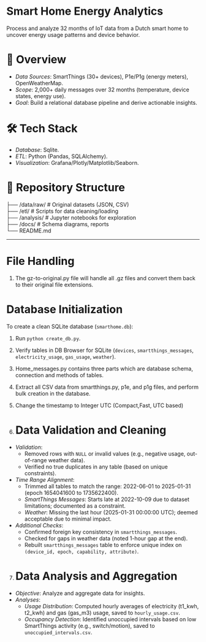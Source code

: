 # Smart Home Energy Analytics  

Process and analyze 32 months of IoT data from a Dutch smart home to uncover energy usage patterns and device behavior.  

# 📌 Overview  
- *Data Sources*: SmartThings (30+ devices), P1e/P1g (energy meters), OpenWeatherMap.  
- *Scope*: 2,000+ daily messages over 32 months (temperature, device states, energy use).  
- *Goal*: Build a relational database pipeline and derive actionable insights.  

# 🛠️ Tech Stack  
- *Database*: Sqlite.  
- *ETL*: Python (Pandas, SQLAlchemy).  
- *Visualization*: Grafana/Plotly/Matplotlib/Seaborn.  

# 📂 Repository Structure  
├── /data/raw/           # Original datasets (JSON, CSV)  
├── /etl/                # Scripts for data cleaning/loading  
├── /analysis/           # Jupyter notebooks for exploration  
├── /docs/               # Schema diagrams, reports  
└── README.md  


--------------------------------------------------------------------------------------------------------------------------------------------

# File Handling
1. The gz-to-original.py file will handle all .gz files and convert them back to their original file extensions. 

# Database Initialization
To create a clean SQLite database (`smarthome.db`):
1. Run `python create_db.py`.
2. Verify tables in DB Browser for SQLite (`devices`, `smartthings_messages`, `electricity_usage`, `gas_usage`, `weather`).
3. Home_messages.py contains three parts which are database schema, connection and methods of tables.
4. Extract all CSV data from smartthings.py, p1e, and p1g files, and perform bulk creation in the database.
5. Change the timestamp to Integer UTC (Compact,Fast, UTC based)

6. # Data Validation and Cleaning
- *Validation*:
  - Removed rows with `NULL` or invalid values (e.g., negative usage, out-of-range weather data).
  - Verified no true duplicates in any table (based on unique constraints).
- *Time Range Alignment*:
  - Trimmed all tables to match the range: 2022-06-01 to 2025-01-31 (epoch 1654041600 to 1735622400).
  - *SmartThings Messages*: Starts late at 2022-10-09 due to dataset limitations; documented as a constraint.
  - *Weather*: Missing the last hour (2025-01-31 00:00:00 UTC); deemed acceptable due to minimal impact.
- *Additional Checks*:
  - Confirmed foreign key consistency in `smartthings_messages`.
  - Checked for gaps in weather data (noted 1-hour gap at the end).
  - Rebuilt `smartthings_messages` table to enforce unique index on `(device_id, epoch, capability, attribute)`.

7. # Data Analysis and Aggregation
- *Objective*: Analyze and aggregate data for insights.
- *Analyses*:
  - *Usage Distribution*: Computed hourly averages of electricity (t1_kwh, t2_kwh) and gas (gas_m3) usage, saved to `hourly_usage.csv`.
  - *Occupancy Detection*: Identified unoccupied intervals based on low SmartThings activity (e.g., switch/motion), saved to `unoccupied_intervals.csv`.
